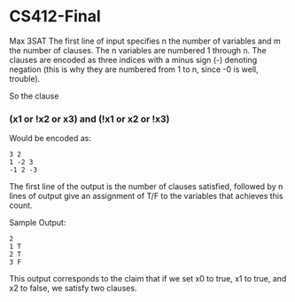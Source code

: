 # CS412-Final
Max 3SAT
The first line of input specifies n the number of variables and m the number of clauses. The n variables are numbered 1 through n. The clauses are encoded as three indices with a minus sign (-) denoting negation (this is why they are numbered from 1 to n, since -0 is well, trouble).

So the clause
### (x1 or !x2 or x3) and (!x1 or x2 or !x3) ###

Would be encoded as:
```
3 2
1 -2 3
-1 2 -3
```
The first line of the output is the number of clauses satisfied, followed by n lines of output give an assignment of T/F to the variables that achieves this count.

Sample Output:
```
2
1 T
2 T
3 F
```
This output corresponds to the claim that if we set x0 to true, x1 to true, and x2 to false, we satisfy two clauses. 

